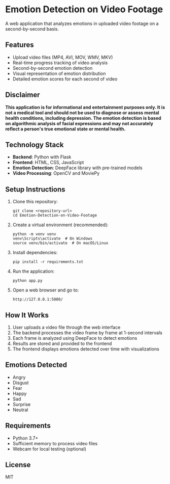 # Emotion Detection on Video Footage

A web application that analyzes emotions in uploaded video footage on a second-by-second basis.

## Features

- Upload video files (MP4, AVI, MOV, WMV, MKV)
- Real-time progress tracking of video analysis
- Second-by-second emotion detection
- Visual representation of emotion distribution
- Detailed emotion scores for each second of video

## Disclaimer

**This application is for informational and entertainment purposes only. It is not a medical tool and should not be used to diagnose or assess mental health conditions, including depression. The emotion detection is based on algorithmic analysis of facial expressions and may not accurately reflect a person's true emotional state or mental health.**

## Technology Stack

- **Backend**: Python with Flask
- **Frontend**: HTML, CSS, JavaScript
- **Emotion Detection**: DeepFace library with pre-trained models
- **Video Processing**: OpenCV and MoviePy

## Setup Instructions

1. Clone this repository:
   ```
   git clone <repository-url>
   cd Emotion-Detection-on-Video-Footage
   ```

2. Create a virtual environment (recommended):
   ```
   python -m venv venv
   venv\Scripts\activate  # On Windows
   source venv/bin/activate  # On macOS/Linux
   ```

3. Install dependencies:
   ```
   pip install -r requirements.txt
   ```

4. Run the application:
   ```
   python app.py
   ```

5. Open a web browser and go to:
   ```
   http://127.0.0.1:5000/
   ```

## How It Works

1. User uploads a video file through the web interface
2. The backend processes the video frame by frame at 1-second intervals
3. Each frame is analyzed using DeepFace to detect emotions
4. Results are stored and provided to the frontend
5. The frontend displays emotions detected over time with visualizations

## Emotions Detected

- Angry
- Disgust
- Fear
- Happy
- Sad
- Surprise
- Neutral

## Requirements

- Python 3.7+
- Sufficient memory to process video files
- Webcam for local testing (optional)

## License

MIT